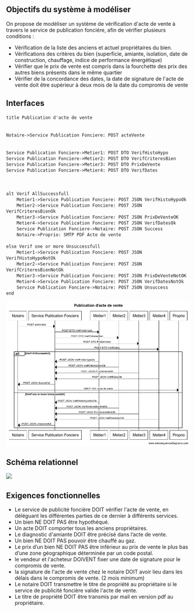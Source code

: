 ## Objectifs du système à modéliser

On propose de modéliser un système de vérification d'acte de vente à travers le service de publication fonciére, afin de vérifier plusieurs conditions : 

- Vérification de la liste des anciens et actuel propriétaires du bien.
- Vérifications des critères du bien (superficie, amiante, isolation, date de construction, chauffage, indice de performance énergétique) 
- Vérifier que le prix de vente est compris dans la fourchette des prix des autres biens présents dans le même quartier 
- Vérifier de la concordance des dates, la date de signature de l'acte de vente doit être supérieur à deux mois de la date du compromis de vente  

## Interfaces

```
title Publication d'acte de vente


Notaire->Service Publication Fonciere: POST acteVente


Service Publication Fonciere->Metier1: POST DTO VerifHistoHypo
Service Publication Fonciere->Metier2: POST DTO VerifCriteresBien
Service Publication Fonciere->Metier3: POST DTO PrixDeVente
Service Publication Fonciere->Metier4: POST DTO VerifDates



alt Verif AllSuccessfull
    Metier1->Service Publication Fonciere: POST JSON VerifHistoHypoOk
    Metier2->Service Publication Fonciere: POST JSON VerifCriteresBienOk
    Metier3->Service Publication Fonciere: POST JSON PrixDeVenteOK
    Metier4->Service Publication Fonciere: POST JSON VerifDatesOk
    Service Publication Fonciere->Notaire: POST JSON Success
    Notaire->Proprio: SMTP PDF Acte de vente
    
else Verif one or more Unsuccessfull
    Metier1->Service Publication Fonciere: POST JSON VerifHistoHypoNotOk
    Metier2->Service Publication Fonciere: POST JSON VerifCriteresBienNotOk
    Metier3->Service Publication Fonciere: POST JSON PrixDeVenteNotOK
    Metier4->Service Publication Fonciere: POST JSON VerifDatesNotOk
    Service Publication Fonciere->Notaire: POST JSON Unsuccess
end

```
![](sequence_acte_de_vente.png)

## Schéma relationnel

![](S-R-1.png)

## Exigences fonctionnelles

* Le service de publicité foncière DOIT vérifier l'acte de vente, en déléguant les différentes parties de ce dernier à différents services.
* Un bien NE DOIT PAS être hypothéqué.
* Un acte DOIT comporter tous les anciens propriétaires.
* Le diagnostic d'amiante DOIT être précisé dans l’acte de vente.
* Un bien NE DOIT PAS pouvoir être chauffé au gaz.
* Le prix d’un bien NE DOIT PAS être inférieur au prix de vente le plus bas d’une zone géographique déterminée par un code postal.
* le vendeur et l'acheteur DOIVENT fixer une date de signature pour le compromis de vente.
* la signature de l'acte de vente chez le notaire DOIT avoir lieu dans les délais dans le compromis de vente. (2 mois minimum)
* Le notaire DOIT transmettre le titre de propriété au propriétaire si le service de publicité foncière valide l'acte de vente.
* Le titre de propriété DOIT être transmis par mail en version pdf au propriétaire.


